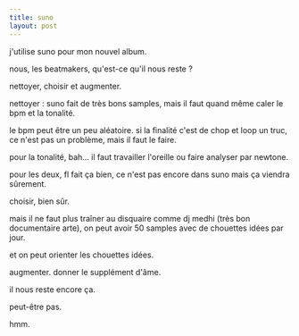 ```yaml
---
title: suno
layout: post
---
```


j'utilise suno pour mon nouvel album.

nous, les beatmakers,
qu'est-ce qu'il nous reste ?

nettoyer, choisir et augmenter.

nettoyer : suno fait de très bons samples,
mais il faut quand même caler le bpm et la tonalité.

le bpm peut être un peu aléatoire.
si la finalité c'est de chop et loop un truc,
ce n'est pas un problème,
mais il faut le faire.

pour la tonalité, bah...
il faut travailler l'oreille ou faire analyser par newtone.

pour les deux, fl fait ça bien,
ce n'est pas encore dans suno mais ça viendra sûrement.

choisir, bien sûr.

mais il ne faut plus traîner au disquaire comme dj medhi
(très bon documentaire arte),
on peut avoir 50 samples avec de chouettes idées par jour.

et on peut orienter les chouettes idées.

augmenter. donner le supplément d'âme.

il nous reste encore ça.

peut-être pas.

hmm.
